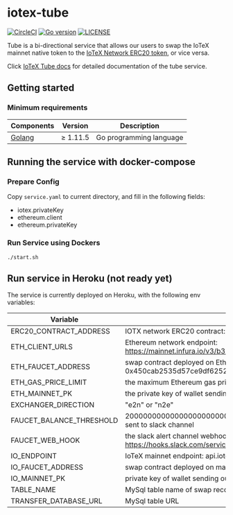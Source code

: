 # iotex-tube

[![CircleCI](https://circleci.com/gh/iotexproject/iotex-antenna-go.svg?style=svg)](https://circleci.com/gh/iotexproject/iotex-tube)
[![Go version](https://img.shields.io/badge/go-1.11.5-blue.svg)](https://github.com/moovweb/gvm)
[![LICENSE](https://img.shields.io/badge/License-Apache%202.0-blue.svg)](LICENSE)

Tube is a bi-directional service that allows our users to swap the IoTeX mainnet native token to the [IoTeX Network ERC20 token](https://etherscan.io/token/0x6fb3e0a217407efff7ca062d46c26e5d60a14d69), or vice versa.

Click [IoTeX Tube docs](https://github.com/iotexproject/iotex-bootstrap/blob/master/tube/tube.md) for detailed documentation of the tube service.

## Getting started

### Minimum requirements

| Components | Version | Description |
|----------|-------------|-------------|
| [Golang](https://golang.org) | &ge; 1.11.5 | Go programming language |

## Running the service with docker-compose

### Prepare Config

Copy `service.yaml` to current directory, and fill in the following fields:
* iotex.privateKey
* ethereum.client
* ethereum.privateKey

### Run Service using Dockers

```
./start.sh
```


## Run service in Heroku (not ready yet)
The service is currently deployed on Heroku, with the following env variables:

| Variable | Description |
|----------|-------------|
| ERC20_CONTRACT_ADDRESS | IOTX network ERC20 contract: 0x6fB3e0A217407EFFf7Ca062D46c26E5d60a14d69 |
| ETH_CLIENT_URLS | Ethereum network endpoint: https://mainnet.infura.io/v3/b355cae6fafc4302b106b937ee6c15af |
| ETH_FAUCET_ADDRESS | swap contract deployed on Ethereum: 0x450cab2535d57ce9df625297d796aee266611728 |
| ETH_GAS_PRICE_LIMIT | the maximum Ethereum gas price we set: 20000000000 |
| ETH_MAINNET_PK | the private key of wallet sending out Ethereum |
| EXCHANGER_DIRECTION | "e2n" or "n2e" |
| FAUCET_BALANCE_THRESHOLD | 20000000000000000000000: once wallet balance drop below this amount, alert will be sent to slack channel |
| FAUCET_WEB_HOOK | the slack alert channel webhook URL: https://hooks.slack.com/services/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 |
| IO_ENDPOINT | IoTeX mainnet endpoint: api.iotex.one:443 |
| IO_FAUCET_ADDRESS | swap contract deployed on mainnet: io1p99pprm79rftj4r6kenfjcp8jkp6zc6mytuah5 |
| IO_MAINNET_PK | private key of wallet sending out IoTeX mainnet token |
| TABLE_NAME | MySql table name of swap record |
| TRANSFER_DATABASE_URL | MySql table URL |

